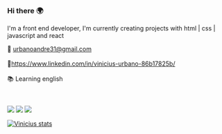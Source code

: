 ### Hi there :earth_africa:

I'm a front end developer, I'm currently creating projects with html | css | javascript and react 

:email: urbanoandre31@gmail.com
<br>
<br>
:page_facing_up:https://www.linkedin.com/in/vinicius-urbano-86b17825b/
<br>
<br>
:books: Learning english
<br>
<br>

<br>
<img src="https://img.shields.io/badge/HTML5-E34F26?style=for-the-badge&logo=html5&logoColor=white" alt"html-logo"></img> 
<img src="https://img.shields.io/badge/CSS3-1572B6?style=for-the-badge&logo=css3&logoColor=white" alt"css-logo"></img>
<img src="https://img.shields.io/badge/JavaScript-F7DF1E?style=for-the-badge&logo=javascript&logoColor=black" alt"javascript-logo"></img>


[![Vinicius stats](https://github-readme-stats.vercel.app/api?username=Vinicius-urbano)](https://github.com/anuraghazra/github-readme-stats)



